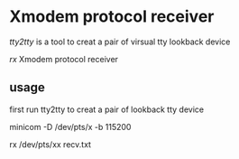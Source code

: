 
# Xmodem protocol receiver

*tty2tty* is a tool to creat a pair of virsual tty lookback device

*rx* Xmodem protocol receiver

## usage

first run tty2tty to creat a pair of lookback tty device

minicom -D /dev/pts/x -b 115200

rx /dev/pts/xx recv.txt
